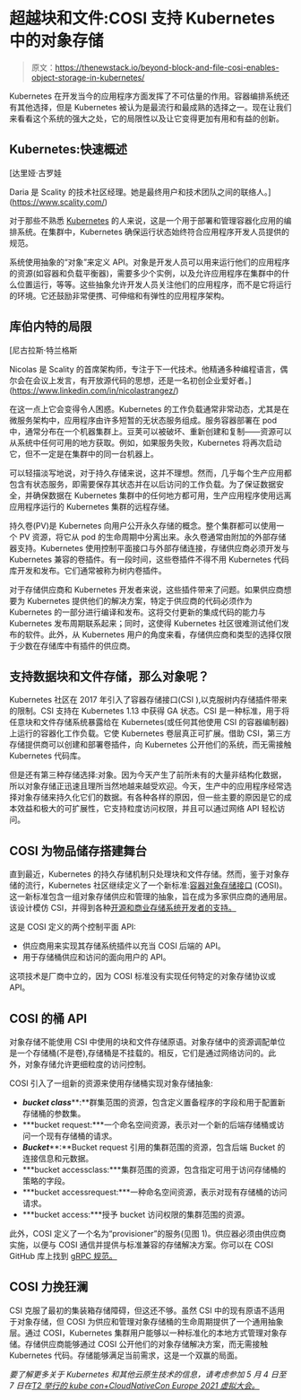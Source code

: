 # 超越块和文件:COSI 支持 Kubernetes 中的对象存储

> 原文：<https://thenewstack.io/beyond-block-and-file-cosi-enables-object-storage-in-kubernetes/>

Kubernetes 在开发当今的应用程序方面发挥了不可估量的作用。容器编排系统还有其他选择，但是 Kubernetes 被认为是最流行和最成熟的选择之一。现在让我们来看看这个系统的强大之处，它的局限性以及让它变得更加有用和有益的创新。

## **Kubernetes:快速概述**

 [达里娅·古罗娃

Daria 是 Scality 的技术社区经理。她是最终用户和技术团队之间的联络人。](https://www.scality.com/) 

对于那些不熟悉 [Kubernetes](https://www.scality.com/solved/our-experiences-learnings-directions-with-kubernetes/) 的人来说，这是一个用于部署和管理容器化应用的编排系统。在集群中，Kubernetes 确保运行状态始终符合应用程序开发人员提供的规范。

系统使用抽象的“对象”来定义 API。对象是开发人员可以用来运行他们的应用程序的资源(如容器和负载平衡器)，需要多少个实例，以及允许应用程序在集群中的什么位置运行，等等。这些抽象允许开发人员关注他们的应用程序，而不是它将运行的环境。它还鼓励非常便携、可伸缩和有弹性的应用程序架构。

## **库伯内特的局限**

 [尼古拉斯·特兰格斯

Nicolas 是 Scality 的首席架构师，专注于下一代技术。他精通多种编程语言，偶尔会在会议上发言，有开放源代码的思想，还是一名初创企业爱好者。](https://www.linkedin.com/in/nicolastrangez/) 

在这一点上它会变得令人困惑。Kubernetes 的工作负载通常非常动态，尤其是在微服务架构中，应用程序由许多短暂的无状态服务组成。服务容器部署在 pod 中，通常分布在一个机器集群上。豆荚可以被破坏、重新创建和复制——资源可以从系统中任何可用的地方获取。例如，如果服务失败，Kubernetes 将再次启动它，但不一定是在集群中的同一台机器上。

可以轻描淡写地说，对于持久存储来说，这并不理想。然而，几乎每个生产应用都包含有状态服务，即需要保存其状态并在以后访问的工作负载。为了保证数据安全，并确保数据在 Kubernetes 集群中的任何地方都可用，生产应用程序使用远离应用程序运行的 Kubernetes 集群的远程存储。

持久卷(PV)是 Kubernetes 向用户公开永久存储的概念。整个集群都可以使用一个 PV 资源，将它从 pod 的生命周期中分离出来。永久卷通常由附加的外部存储器支持。Kubernetes 使用控制平面接口与外部存储连接，存储供应商必须开发与 Kubernetes 兼容的卷插件。有一段时间，这些卷插件不得不用 Kubernetes 代码库开发和发布。它们通常被称为树内卷插件。

对于存储供应商和 Kubernetes 开发者来说，这些插件带来了问题。如果供应商想要为 Kubernetes 提供他们的解决方案，特定于供应商的代码必须作为 Kubernetes 的一部分进行编译和发布。这将交付更新的集成代码的能力与 Kubernetes 发布周期联系起来；同时，这使得 Kubernetes 社区很难测试他们发布的软件。此外，从 Kubernetes 用户的角度来看，存储供应商和类型的选择仅限于少数在存储库中有插件的供应商。

## **支持数据块和文件存储，那么对象呢？**

Kubernetes 社区在 2017 年引入了容器存储接口(CSI ),以克服树内存储插件带来的限制。CSI 支持在 Kubernetes 1.13 中获得 GA 状态。CSI 是一种标准，用于将任意块和文件存储系统暴露给在 Kubernetes(或任何其他使用 CSI 的容器编制器)上运行的容器化工作负载。它使 Kubernetes 卷层真正可扩展。借助 CSI，第三方存储提供商可以创建和部署卷插件，向 Kubernetes 公开他们的系统，而无需接触 Kubernetes 代码库。

但是还有第三种存储选择:对象。因为今天产生了前所未有的大量非结构化数据，所以对象存储正迅速且理所当然地越来越受欢迎。今天，生产中的应用程序经常选择对象存储来持久化它们的数据。有各种各样的原因，但一些主要的原因是它的成本效益和极大的可扩展性，它支持粒度访问权限，并且可以通过网络 API 轻松访问。

## **COSI 为物品储存搭建舞台**

直到最近，Kubernetes 的持久存储机制只处理块和文件存储。然而，鉴于对象存储的流行，Kubernetes 社区继续定义了一个新标准:[容器对象存储接口](https://github.com/kubernetes/enhancements/tree/master/keps/sig-storage/1979-object-storage-support#provisionergetinfo) (COSI)。这一新标准包含一组对象存储供应和管理的抽象，旨在成为多家供应商的通用层。该设计模仿 CSI，并得到各种[开源和商业存储系统开发者的支持。](https://techfieldday.com/video/scality-kubernetes-experiences-learnings-and-future/)

这是 COSI 定义的两个控制平面 API:

*   供应商用来实现其存储系统插件以充当 COSI 后端的 API。
*   用于存储桶供应和访问的面向用户的 API。

这项技术是厂商中立的，因为 COSI 标准没有实现任何特定的对象存储协议或 API。

## **COSI 的桶 API**

对象存储不能使用 CSI 中使用的块和文件存储原语。对象存储中的资源调配单位是一个存储桶(不是卷),存储桶是不挂载的。相反，它们是通过网络访问的。此外，对象存储允许更细粒度的访问控制。

COSI 引入了一组新的资源来使用存储桶实现对象存储抽象:

*   ***bucket class*****:**群集范围的资源，包含定义置备程序的字段和用于配置新存储桶的参数集。
*   ***bucket request:***一个命名空间资源，表示对一个新的后端存储桶或访问一个现有存储桶的请求。
*   ***Bucket*****:**Bucket request 引用的集群范围的资源，包含后端 Bucket 的连接信息和元数据。
*   ***bucket accessclass:***集群范围的资源，包含指定可用于访问存储桶的策略的字段。
*   ***bucket accessrequest:***一种命名空间资源，表示对现有存储桶的访问请求。
*   ***bucket access:***授予 bucket 访问权限的集群范围的资源。

此外，COSI 定义了一个名为“provisioner”的服务(见图 1)。供应器必须由供应商实施，以便与 COSI 通信并提供与标准兼容的存储解决方案。你可以在 COSI GitHub 库上找到 [gRPC 规范。](https://github.com/kubernetes/enhancements/tree/master/keps/sig-storage/1979-object-storage-support#provisionergetinfo)

## **COSI 力挽狂澜**

CSI 克服了最初的集装箱存储障碍，但这还不够。虽然 CSI 中的现有原语不适用于对象存储，但 COSI 为供应和管理对象存储桶的生命周期提供了一个通用抽象层。通过 COSI，Kubernetes 集群用户能够以一种标准化的本地方式管理对象存储。存储供应商能够通过 COSI 公开他们的对象存储解决方案，而无需接触 Kubernetes 代码。存储能够满足当前需求，这是一个双赢的局面。

*要了解更多关于 Kubernetes 和其他云原生技术的信息，请考虑参加 5 月 4 日至 7 日在[T2 举行的 kube con+CloudNativeCon Europe 2021 虚拟大会。](https://events.linuxfoundation.org/kubecon-cloudnativecon-europe/)*

<svg xmlns:xlink="http://www.w3.org/1999/xlink" viewBox="0 0 68 31" version="1.1"><title>Group</title> <desc>Created with Sketch.</desc></svg>
